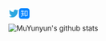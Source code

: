 <a href="https://twitter.com/YunyunMu">
  <img align="left" alt="muyunyun | Twitter" width="21px" src="https://raw.githubusercontent.com/MuYunyun/MuYunyun/master/assets/twitter.svg" />
</a>
<a href="https://www.zhihu.com/people/YunyunMu">
  <img align="left" alt="muyunyun | Zhihu" width="21px" src="https://raw.githubusercontent.com/MuYunyun/MuYunyun/master/assets/zhihu.svg" />
</a>

<br />

<!---
  if you have forked this to use on your profile,
  Change the `github-readme-stats-tawny.vercel.app` to `github-readme-stats.vercel.app`, see [reason](https://github.com/anuraghazra/github-readme-stats)
--->

![MuYunyun's github stats](https://github-readme-stats-tawny.vercel.app/api?username=MuYunyun&show_icons=true&hide_border=true)

